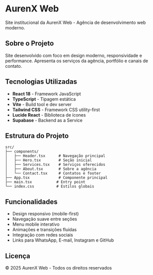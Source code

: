 # AurenX Web

Site institucional da AurenX Web - Agência de desenvolvimento web moderno.

## Sobre o Projeto

Site desenvolvido com foco em design moderno, responsividade e performance. Apresenta os serviços da agência, portfólio e canais de contato.

## Tecnologias Utilizadas

- **React 18** - Framework JavaScript
- **TypeScript** - Tipagem estática
- **Vite** - Build tool e dev server
- **Tailwind CSS** - Framework CSS utility-first
- **Lucide React** - Biblioteca de ícones
- **Supabase** - Backend as a Service

## Estrutura do Projeto

```
src/
├── components/
│   ├── Header.tsx      # Navegação principal
│   ├── Hero.tsx        # Seção inicial
│   ├── Services.tsx    # Serviços oferecidos
│   ├── About.tsx       # Sobre a agência
│   └── Contact.tsx     # Contatos e footer
├── App.tsx             # Componente principal
├── main.tsx           # Entry point
└── index.css          # Estilos globais
```

## Funcionalidades

- Design responsivo (mobile-first)
- Navegação suave entre seções
- Menu mobile interativo
- Animações e transições fluidas
- Integração com redes sociais
- Links para WhatsApp, E-mail, Instagram e GitHub


## Licença

© 2025 AurenX Web - Todos os direitos reservados
